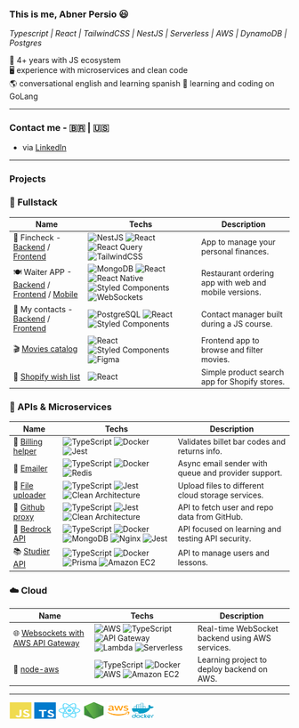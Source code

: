 ### This is me, Abner Persio 😃

_Typescript | React  | TailwindCSS | NestJS | Serverless | AWS | DynamoDB | Postgres_

🧠 4+ years with JS ecosystem  
🖥️ experience with microservices and clean code  
🌎 conversational english and learning spanish
📖 learning and coding on GoLang

---

### Contact me - 🇧🇷 | 🇺🇸

- via [LinkedIn](https://linkedin.com/in/abnerpersio/)

---

### Projects

### 📱 Fullstack

| Name | Techs | Description |
|------|-------|-------------|
| 🧾 Fincheck - [Backend](https://github.com/abnerpersio/fincheck-api) / [Frontend](https://github.com/abnerpersio/fincheck-web) | ![NestJS](https://img.shields.io/badge/NestJS-E0234E?style=flat&logo=nestjs&logoColor=white) ![React](https://img.shields.io/badge/React-20232A?style=flat&logo=react&logoColor=61DAFB) ![React Query](https://img.shields.io/badge/React_Query-FF4154?style=flat&logo=reactquery&logoColor=white) ![TailwindCSS](https://img.shields.io/badge/TailwindCSS-06B6D4?style=flat&logo=tailwindcss&logoColor=white) | App to manage your personal finances. |
| 🍽️ Waiter APP - [Backend](https://github.com/abnerpersio/waiter-backend) / [Frontend](https://github.com/abnerpersio/waiter-web) / [Mobile](https://github.com/abnerpersio/waiter-app) | ![MongoDB](https://img.shields.io/badge/MongoDB-47A248?style=flat&logo=mongodb&logoColor=white) ![React](https://img.shields.io/badge/React-20232A?style=flat&logo=react&logoColor=61DAFB) ![React Native](https://img.shields.io/badge/React_Native-20232A?style=flat&logo=react&logoColor=61DAFB) ![Styled Components](https://img.shields.io/badge/Styled--Components-20232A?style=flat&logo=styled-components&logoColor=white) ![WebSockets](https://img.shields.io/badge/WebSockets-000000?style=flat&logo=socket.io&logoColor=white) | Restaurant ordering app with web and mobile versions. |
| 👥 My contacts - [Backend](https://github.com/abnerpersio/mycontacts-backend) / [Frontend](https://github.com/abnerpersio/mycontacts-frontend) | ![PostgreSQL](https://img.shields.io/badge/PostgreSQL-4169E1?style=flat&logo=postgresql&logoColor=white) ![React](https://img.shields.io/badge/React-20232A?style=flat&logo=react&logoColor=61DAFB) ![Styled Components](https://img.shields.io/badge/Styled--Components-20232A?style=flat&logo=styled-components&logoColor=white) | Contact manager built during a JS course. |
| 🎬 [Movies catalog](https://github.com/abnerpersio/movies-catalog) | ![React](https://img.shields.io/badge/React-20232A?style=flat&logo=react&logoColor=61DAFB) ![Styled Components](https://img.shields.io/badge/Styled--Components-20232A?style=flat&logo=styled-components&logoColor=white) ![Figma](https://img.shields.io/badge/Figma-F24E1E?style=flat&logo=figma&logoColor=white) | Frontend app to browse and filter movies. |
| 🛒 [Shopify wish list](https://github.com/abnerpersio/shopify-wish-list) | ![React](https://img.shields.io/badge/React-20232A?style=flat&logo=react&logoColor=61DAFB) | Simple product search app for Shopify stores. |


### 🧩 APIs & Microservices


| Name | Techs | Description |
|------|-------|-------------|
| 💸 [Billing helper](https://github.com/abnerpersio/billing-helper) | ![TypeScript](https://img.shields.io/badge/TypeScript-3178C6?style=flat&logo=typescript&logoColor=white) ![Docker](https://img.shields.io/badge/Docker-2496ED?style=flat&logo=docker&logoColor=white) ![Jest](https://img.shields.io/badge/Jest-C21325?style=flat&logo=jest&logoColor=white) | Validates billet bar codes and returns info. |
| 📧 [Emailer](https://github.com/abnerpersio/emailer) | ![TypeScript](https://img.shields.io/badge/TypeScript-3178C6?style=flat&logo=typescript&logoColor=white) ![Docker](https://img.shields.io/badge/Docker-2496ED?style=flat&logo=docker&logoColor=white) ![Redis](https://img.shields.io/badge/Redis-DC382D?style=flat&logo=redis&logoColor=white) | Async email sender with queue and provider support. |
| 📁 [File uploader](https://github.com/abnerpersio/file-uploader) | ![TypeScript](https://img.shields.io/badge/TypeScript-3178C6?style=flat&logo=typescript&logoColor=white) ![Jest](https://img.shields.io/badge/Jest-C21325?style=flat&logo=jest&logoColor=white) ![Clean Architecture](https://img.shields.io/badge/Clean_Architecture-000000?style=flat&logo=cleanarchitecture&logoColor=white) | Upload files to different cloud storage services. |
| 🧪 [Github proxy](https://github.com/abnerpersio/github-proxy) | ![TypeScript](https://img.shields.io/badge/TypeScript-3178C6?style=flat&logo=typescript&logoColor=white) ![Jest](https://img.shields.io/badge/Jest-C21325?style=flat&logo=jest&logoColor=white) ![Clean Architecture](https://img.shields.io/badge/Clean_Architecture-000000?style=flat&logo=cleanarchitecture&logoColor=white) | API to fetch user and repo data from GitHub. |
| 🧱 [Bedrock API](https://github.com/abnerpersio/bedrock-api) | ![TypeScript](https://img.shields.io/badge/TypeScript-3178C6?style=flat&logo=typescript&logoColor=white) ![Docker](https://img.shields.io/badge/Docker-2496ED?style=flat&logo=docker&logoColor=white) ![MongoDB](https://img.shields.io/badge/MongoDB-47A248?style=flat&logo=mongodb&logoColor=white) ![Nginx](https://img.shields.io/badge/Nginx-009639?style=flat&logo=nginx&logoColor=white) ![Jest](https://img.shields.io/badge/Jest-C21325?style=flat&logo=jest&logoColor=white) | API focused on learning and testing API security. |
| 📚 [Studier API](https://github.com/abnerpersio/studier-api) | ![TypeScript](https://img.shields.io/badge/TypeScript-3178C6?style=flat&logo=typescript&logoColor=white) ![Docker](https://img.shields.io/badge/Docker-2496ED?style=flat&logo=docker&logoColor=white) ![Prisma](https://img.shields.io/badge/Prisma-2D3748?style=flat&logo=prisma&logoColor=white) ![Amazon EC2](https://img.shields.io/badge/Amazon_EC2-FF9900?style=flat&logo=amazonaws&logoColor=white) | API to manage users and lessons. |

### ☁️ Cloud

| Name | Techs | Description |
|------|-------|-------------|
| 🌐 [Websockets with AWS API Gateway](https://github.com/abnerpersio/websockets-aws-apigw) | ![AWS](https://img.shields.io/badge/AWS-232F3E?style=flat&logo=amazonaws&logoColor=white) ![TypeScript](https://img.shields.io/badge/TypeScript-3178C6?style=flat&logo=typescript&logoColor=white) ![API Gateway](https://img.shields.io/badge/API_Gateway-FF4F00?style=flat&logo=amazonaws&logoColor=white) ![Lambda](https://img.shields.io/badge/Lambda-FF9900?style=flat&logo=awslambda&logoColor=white) ![Serverless](https://img.shields.io/badge/Serverless-FD5750?style=flat&logo=serverless&logoColor=white) | Real-time WebSocket backend using AWS services. |
| 🐳 [node-aws](https://github.com/abnerpersio/node-aws) | ![TypeScript](https://img.shields.io/badge/TypeScript-3178C6?style=flat&logo=typescript&logoColor=white) ![Docker](https://img.shields.io/badge/Docker-2496ED?style=flat&logo=docker&logoColor=white) ![AWS](https://img.shields.io/badge/AWS-FF4F00?style=flat&logo=amazonaws&logoColor=white) ![Amazon EC2](https://img.shields.io/badge/Amazon_EC2-FF9900?style=flat&logo=amazonaws&logoColor=white) | Learning project to deploy backend on AWS. |

--- 

<div style="display: inline_block">
  <img align="center" alt="Javascript icon" height="30" width="40" src="https://raw.githubusercontent.com/devicons/devicon/master/icons/javascript/javascript-plain.svg">
  <img align="center" alt="Typescript icon" height="30" width="40" src="https://raw.githubusercontent.com/devicons/devicon/master/icons/typescript/typescript-plain.svg">
  <img align="center" alt="React icon" height="30" width="40" src="https://raw.githubusercontent.com/devicons/devicon/master/icons/react/react-original.svg">
  <img align="center" alt="Node icon" height="30" width="40" src="https://raw.githubusercontent.com/devicons/devicon/master/icons/nodejs/nodejs-original.svg">
  <img align="center" alt="AWS icon" height="30" width="40" src="https://raw.githubusercontent.com/devicons/devicon/master/icons/amazonwebservices/amazonwebservices-plain-wordmark.svg">
  <img align="center" alt="Docker icon" height="30" width="40" src="https://raw.githubusercontent.com/devicons/devicon/master/icons/docker/docker-plain-wordmark.svg">
</div>
